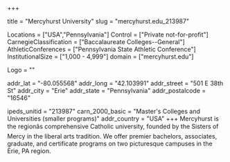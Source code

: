
+++

title = "Mercyhurst University"
slug = "mercyhurst.edu_213987"

Locations = ["USA","Pennsylvania"]
Control = ["Private not-for-profit"]
CarnegieClassification = ["Baccalaureate Colleges--General"]
AthleticConferences = ["Pennsylvania State Athletic Conference"]
InstitutionalSize = ["1,000 - 4,999"]
domain = ["mercyhurst.edu"]

Logo = ""

addr_lat = "-80.055568"
addr_long = "42.103991"
addr_street = "501 E 38th St"
addr_city = "Erie"
addr_state = "Pennsylvania"
addr_postalcode = "16546"

ipeds_unitid = "213987"
carn_2000_basic = "Master's Colleges and Universities (smaller programs)"
addr_country = "USA"
+++
    Mercyhurst is the regionâs comprehensive Catholic university, founded by the Sisters of Mercy in the liberal arts tradition. We offer premier bachelors, associates, graduate, and certificate programs on two picturesque campuses in the Erie, PA region.

